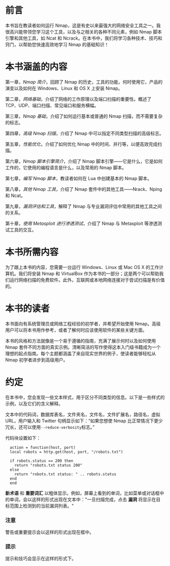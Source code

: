 # 前言

本书旨在教读者如何运行 Nmap，这是有史以来最强大的网络安全工具之一。我很高兴能带领您学习这个工具，以及与之相关的各种不同元素，例如 Nmap 脚本引擎和其他工具，如 Ncat 和 Ncrack。在本书中，我们将学习各种技术、技巧和窍门，以帮助您快速高效地学习 Nmap 的基础知识！

# 本书涵盖的内容

第一章，*Nmap 简介*，回顾了 Nmap 的历史，工具的功能，何时使用它，产品的演变以及如何在 Windows、Linux 和 OS X 上安装 Nmap。

第二章，*网络基础*，介绍了网络的工作原理以及端口扫描的重要性。概述了 TCP、UDP、端口扫描、常见端口和服务横幅。

第三章，*Nmap 基础*，介绍了如何运行基本或普通的 Nmap 扫描，而不需要复杂的标志。

第四章，*高级 Nmap 扫描*，介绍了 Nmap 中可以指定不同类型扫描的高级标志。

第五章，*性能优化*，介绍了如何优化 Nmap 中的时间、并行等，以便高效完成扫描。

第六章，*Nmap 脚本引擎简介*，介绍了 Nmap 脚本引擎——它是什么，它是如何工作的，它使用的编程语言是什么，以及常用的 Nmap 脚本。

第七章，*编写 Nmap 脚本*，教读者如何在 Lua 中创建基本的 Nmap 脚本。

第八章，*其他 Nmap 工具*，介绍了 Nmap 套件中的其他工具——Nrack、Nping 和 Ncat。

第九章，*漏洞评估和工具*，解释了 Nmap 与专业漏洞评估中常用的其他工具之间的关系。

第十章，*使用 Metasploit 进行渗透测试*，介绍了 Nmap 与 Metasploit 等渗透测试工具的交互。

# 本书所需内容

为了跟上本书的内容，您需要一台运行 Windows、Linux 或 Mac OS X 的工作计算机。我们将安装 Nmap 和 VirtualBox 作为本书的一部分；这是两个可以帮助我们运行网络扫描的免费软件。此外，互联网或本地网络连接对于尝试扫描是有价值的。

# 本书的读者

本书面向有系统管理员或网络工程经验的初学者，并希望开始使用 Nmap。高级用户可以将本书用作参考，或者了解何时应该使用软件的某些关键方面。

本书的风格和方法就像是一个易于遵循的指南，充满了展示何时以及如何使用 Nmap 套件不同方面的真实示例。清晰简洁的写作使得这本入门级书籍成为一个理想的起点指南。每个主题都涵盖了来自现实世界的例子，使读者能够轻松从 Nmap 初学者进步到高级用户。

# 约定

在本书中，您会发现一些文本样式，用于区分不同类型的信息。以下是一些样式的示例，以及它们的含义解释。

文本中的代码词，数据库表名，文件夹名，文件名，文件扩展名，路径名，虚拟 URL，用户输入和 Twitter 句柄显示如下：“如果您想使 Nmap 比正常情况下更少冗长，还可以使用`--reduce-verbosity`标志。”

代码块设置如下：

```
  action = function(host, port)
  local robots = http.get(host, port, "/robots.txt")

  if robots.status == 200 then
    return "robots.txt status 200"
  else
    return "robots.txt status: " .. robots.status
  end
  end
```

**新术语** 和 **重要词汇** 以粗体显示。例如，屏幕上看到的单词，比如菜单或对话框中的单词，会以这样的形式出现在文本中："一旦扫描完成，点击 **漏洞** 将显示在目标范围上检测到的当前漏洞列表。"

### 注意

警告或重要提示会以这样的形式出现在框中。

### 提示

提示和技巧会显示在这样的形式下。

